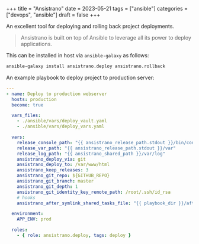 +++
title = "Ansistrano"
date = 2023-05-21
tags = ["ansible"]
categories = ["devops", "ansible"]
draft = false
+++

An excellent tool for deploying and rolling back project deployments.

<!--more-->

> Ansistrano is built on top of Ansible to leverage all its power to deploy applications.

This can be installed in host via `ansible-galaxy` as follows:

```bash
ansible-galaxy install ansistrano.deploy ansistrano.rollback
```

An example playbook to deploy project to production server:

```yaml
---
- name: Deploy to production webserver
  hosts: production
  become: true

  vars_files:
    - ./ansible/vars/deploy_vault.yaml
    - ./ansible/vars/deploy_vars.yaml

  vars:
    release_console_path: "{{ ansistrano_release_path.stdout }}/bin/console"
    release_var_path: "{{ ansistrano_release_path.stdout }}/var"
    release_log_path: "{{ ansistrano_shared_path }}/var/log"
    ansistrano_deploy_via: git
    ansistrano_deploy_to: /var/www/html
    ansistrano_keep_releases: 3
    ansistrano_git_repo: ${GITHUB_REPO}
    ansistrano_git_branch: master
    ansistrano_git_depth: 1
    ansistrano_git_identity_key_remote_path: /root/.ssh/id_rsa
    # hooks
    ansistrano_after_symlink_shared_tasks_file: "{{ playbook_dir }}/after-symlink-shared.yaml"

  environment:
    APP_ENV: prod

  roles:
    - { role: ansistrano.deploy, tags: deploy }
```
